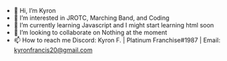 - 👋 Hi, I’m Kyron
- 👀 I’m interested in JROTC, Marching Band, and Coding
- 🌱 I’m currently learning Javascript and I might start learning html soon
- 💞️ I’m looking to collaborate on Nothing at the moment
- 📫 How to reach me Discord: Kyron F. | Platinum Franchise#1987 | Email: kyronfrancis20@gmail.com

<!---
LilKingKyron/LilKingKyron is a ✨ special ✨ repository because its `README.md` (this file) appears on your GitHub profile.
You can click the Preview link to take a look at your changes.
--->
